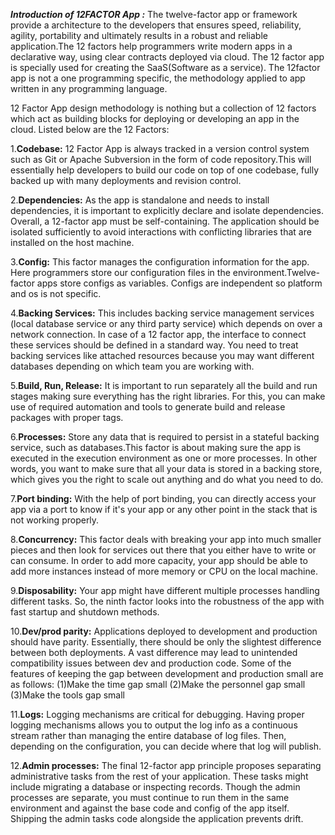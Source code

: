 ***Introduction of 12FACTOR App :***
 The twelve-factor app or framework provide a architecture to the developers that ensures speed, reliability, agility, portability and ultimately results in a robust and reliable application.The 12 factors help programmers write modern apps in a declarative way, using clear contracts deployed via cloud. The 12 factor app is specially used for creating the SaaS(Software as a service).
 The 12factor app is not a one programming specific, the methodology applied to app written in any programming language.

 12 Factor App design methodology is nothing but a collection of 12 factors which act as building blocks for deploying or developing an app in the cloud. Listed below are the 12 Factors:
 
 1.**Codebase:**
  12 Factor App is always tracked in a version control system such as Git or Apache Subversion in the form of code repository.This will essentially help developers to build our code on top of one codebase, fully backed up with many deployments and revision control.

 2.**Dependencies:**
  As the app is standalone and needs to install dependencies, it is important to explicitly declare and isolate dependencies. Overall, a 12-factor app must be self-containing. The application should be isolated sufficiently to avoid interactions with conflicting libraries that are installed on the host machine.

 3.**Config:**
  This factor manages the configuration information for the app. Here programmers store our configuration files in the environment.Twelve-factor apps store configs as variables. Configs are independent so platform and os is not specific.

 4.**Backing Services:**
  This includes backing service management services (local database service or any third party service) which depends on over a network connection. 
  In case of a 12 factor app, the interface to connect these services should be defined in a standard way. You need to treat backing services like attached resources because you may want different databases depending on which team you are working with.

 5.**Build, Run, Release:**
  It is important to run separately all the build and run stages making sure everything has the right libraries. 
  For this, you can make use of required automation and tools to generate build and release packages with proper tags.

 6.**Processes:**
  Store any data that is required to persist in a stateful backing service, such as databases.This factor is about making sure the app is executed in the execution environment as one or more processes. In other words, you want to make sure that all your data is stored in a backing store, which gives you the right to scale out anything and do what you need to do.

 7.**Port binding:**
  With the help of port binding, you can directly access your app via a port to know if it's your app or any other point in the stack that is not working properly.

 8.**Concurrency:**
  This factor deals with breaking your app into much smaller pieces and then look for services out there that you either have to write or can consume.
  In order to add more capacity, your app should be able to add more instances instead of more memory or CPU on the local machine.

 9.**Disposability:**
  Your app might have different multiple processes handling different tasks. So, the ninth factor looks into the robustness of the app with fast startup and shutdown methods.

 10.**Dev/prod parity:**
  Applications deployed to development and production should have parity. Essentially, there should be only the slightest difference between both deployments. A vast difference may lead to unintended compatibility issues between dev and production code.
  Some of the features of keeping the gap between development and production small are as follows:
  (1)Make the time gap small
  (2)Make the personnel gap small
  (3)Make the tools gap small

 11.**Logs:**
  Logging mechanisms are critical for debugging. Having proper logging mechanisms allows you to output the log info as a continuous stream rather than managing the entire database of log files. Then, depending on the configuration, you can decide where that log will publish.
 
 12.**Admin processes:**
  The final 12-factor app principle proposes separating administrative tasks from the rest of your application. These tasks might include migrating a database or inspecting records. Though the admin processes are separate, you must continue to run them in the same environment and against the base code and config of the app itself. Shipping the admin tasks code alongside the application prevents drift.
